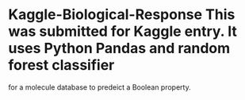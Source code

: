 # Kaggle-Biological-Response This was submitted for Kaggle entry. It uses Python Pandas and random forest classifier 
for a molecule database to predeict a Boolean property. 

